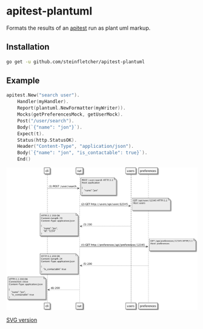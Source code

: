 # apitest-plantuml

Formats the results of an [apitest](https://github.com/steinfletcher/apitest) run as plant uml markup.

## Installation

```bash
go get -u github.com/steinfletcher/apitest-plantuml
```

## Example

```go
apitest.New("search user").
    Handler(myHandler).
	Report(plantuml.NewFormatter(myWriter)).
	Mocks(getPreferencesMock, getUserMock).
	Post("/user/search").
	Body(`{"name": "jon"}`).
	Expect(t).
	Status(http.StatusOK).
	Header("Content-Type", "application/json").
	Body(`{"name": "jon", "is_contactable": true}`).
	End()
```

![Diagram](/testdata/plantuml.png?raw=true "Sequence Diagram")

[SVG version](https://www.plantuml.com/plantuml/svg/fPFBJiCm44NtynMZhAX4IPEsI6I1AY6W4aYjrEoHSQUDIs97jhC0nBzZkpoIbaSHMJapetlld3WJOvcsJLM2UH2oPffLA9MbAoNjGZmH9achKocfUA5LHMXrGn3nKaJzyyWqDihmAEdXVBR8CMuCwTWGqxn0y7AenRgmiD-TvlayJauIc2fZCsHrNGhEh50Iu1dGFP5a5JdrQADa12z0SXaIGd1rvbxEUFkqXzUNEHRMrbaSN4pCQh7rIzBXQDm9usTt-pjnWWP0otDhrl_SUTZ3T31u4ovfPU5T8zHdDt3XK9Aq_LkIQrjac9vzbFB7cZfBnnlppUR7sv9O-e8F-oMBMjEAD4bEWSYeGwJL37kttt_0ip-sGwarq67L3jCYDluxiT6Xn8IvuswISSlkIyykNDCzK2wClxakpEaXOIHnRvKXBvMX_tozt-B1n1tzt_WA)
